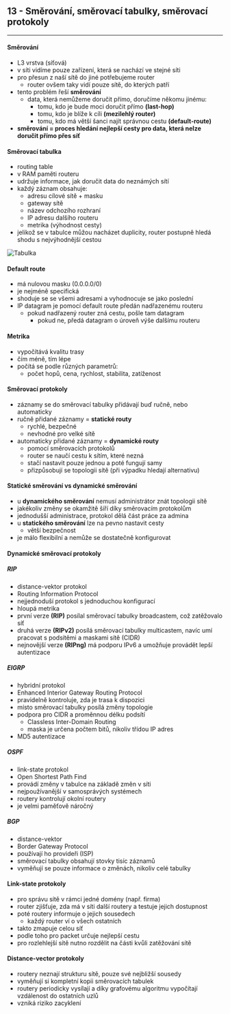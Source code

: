 ## 13 - Směrování, směrovací tabulky, směrovací protokoly
----

#### Směrování
- L3 vrstva (síťová)
- v síti vidíme pouze zařízení, která se nachází ve stejné síti
- pro přesun z naší sítě do jiné potřebujeme router
  - router ovšem taky vidí pouze sítě, do kterých patří
- tento problém řeší **směrování**
  - data, která nemůžeme doručit přímo, doručíme někomu jinému:
    - tomu, kdo je bude moci doručit přímo **(last-hop)**
    - tomu, kdo je blíže k cíli **(mezilehlý router)**
    - tomu, kdo má větší šanci najít správnou cestu **(default-route)**
- **směrování = proces hledání nejlepší cesty pro data, která nelze doručit přímo přes síť**

#### Směrovací tabulka
- routing table
- v RAM paměti routeru
- udržuje informace, jak doručit data do neznámých sítí
- každý záznam obsahuje:
  - adresu cílové sítě + masku
  - gateway sítě
  - název odchozího rozhraní
  - IP adresu dalšího routeru
  - metrika (výhodnost cesty)
- jelikož se v tabulce můžou nacházet duplicity, router postupně hledá shodu s nejvýhodnější cestou

![Tabulka](https://ctrlv.cz/shots/2021/06/08/soYO.png)

#### Default route
- má nulovou masku (0.0.0.0/0)
- je nejméně specifická
- shoduje se se všemi adresami a vyhodnocuje se jako poslední
- IP datagram je pomocí default route předán nadřazenému routeru
  - pokud nadřazený router zná cestu, pošle tam datagram
    - pokud ne, předá datagram o úroveň výše dalšímu routeru

#### Metrika
- vypočítává kvalitu trasy
- čím méně, tím lépe
- počítá se podle různých parametrů:
  - počet hopů, cena, rychlost, stabilita, zatíženost

#### Směrovací protokoly
- záznamy se do směrovací tabulky přidávají buď ručně, nebo automaticky
- ručně přidané záznamy = **statické routy**
  - rychlé, bezpečné
  - nevhodné pro velké sítě
- automaticky přidané záznamy = **dynamické routy**
  - pomocí směrovacích protokolů
  - router se naučí cestu k sítím, které nezná
  - stačí nastavit pouze jednou a poté fungují samy
  - přizpůsobují se topologii sítě (při výpadku hledají alternativu)

#### Statické směrování vs dynamické směrování
- u **dynamického směrování** nemusí administrátor znát topologii sítě
- jakékoliv změny se okamžitě šíří díky směrovacím protokolům
- jednodušší administrace, protokol dělá část práce za admina
- u **statického směrování** lze na pevno nastavit cesty
  - větší bezpečnost
- je málo flexibilní a nemůže se dostatečně konfigurovat

#### Dynamické směrovací protokoly

##### RIP
- distance-vektor protokol
- Routing Information Protocol
- nejjednoduší protokol s jednoduchou konfigurací
- hloupá metrika
- první verze **(RIP)** posílal směrovací tabulky broadcastem, což zatěžovalo síť
- druhá verze **(RIPv2)** posílá směrovací tabulky multicastem, navíc umí pracovat s podsítěmi a maskami sítě (CIDR)
- nejnovější verze **(RIPng)** má podporu IPv6 a umožňuje provádět lepší autentizace

##### EIGRP
- hybridní protokol
- Enhanced Interior Gateway Routing Protocol
- pravidelně kontroluje, zda je trasa k dispozici
- místo směrovací tabulky posílá změny topologie
- podpora pro CIDR a proměnnou délku podsítí
  - Classless Inter-Domain Routing
  - maska je určena počtem bitů, nikoliv třídou IP adres
- MD5 autentizace

##### OSPF
- link-state protokol
- Open Shortest Path Find
- provádí změny v tabulce na základě změn v síti
- nejpoužívanější v samosprávých systémech
- routery kontrolují okolní routery
- je velmi paměťově náročný

##### BGP
- distance-vektor
- Border Gateway Protocol
- používají ho provideři (ISP)
- směrovací tabulky obsahují stovky tisíc záznamů
- vyměňují se pouze informace o změnách, nikoliv celé tabulky

#### Link-state protokoly
- pro správu sítě v rámci jedné domény (např. firma)
- router zjišťuje, zda má v síti další routery a testuje jejich dostupnost
- poté routery informuje o jejich sousedech
  - každý router ví o všech ostatních
- takto zmapuje celou síť
- podle toho pro packet určuje nejlepší cestu
- pro rozlehlejší sítě nutno rozdělit na části kvůli zatěžování sítě

#### Distance-vector protokoly
- routery neznají strukturu sítě, pouze své nejbližší sousedy
- vyměňují si kompletní kopii směrovacích tabulek
- routery periodicky vysílají a díky grafovému algoritmu vypočítají vzdálenost do ostatních uzlů
- vzniká riziko zacyklení
